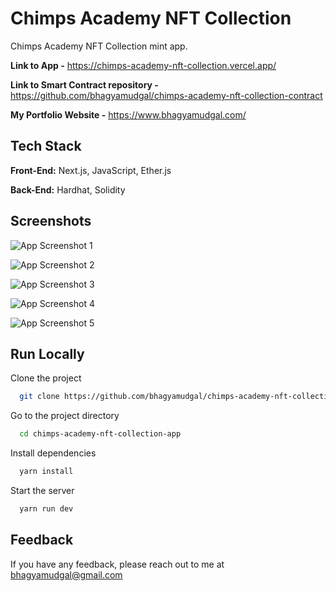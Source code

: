 
# Chimps Academy NFT Collection

Chimps Academy NFT Collection mint app.

**Link to App -** https://chimps-academy-nft-collection.vercel.app/

**Link to Smart Contract repository -** https://github.com/bhagyamudgal/chimps-academy-nft-collection-contract

**My Portfolio Website -** https://www.bhagyamudgal.com/




## Tech Stack

**Front-End:** Next.js, JavaScript, Ether.js

**Back-End:** Hardhat, Solidity


## Screenshots

![App Screenshot 1](https://i.imgur.com/u3zPIvL.png)

![App Screenshot 2](https://i.imgur.com/ZtivyAQ.png)

![App Screenshot 3](https://i.imgur.com/LzchW20.png)

![App Screenshot 4](https://i.imgur.com/88PmCBg.png)

![App Screenshot 5](https://i.imgur.com/3t4qBd4.png)


## Run Locally

Clone the project

```bash
  git clone https://github.com/bhagyamudgal/chimps-academy-nft-collection-app.git
```

Go to the project directory

```bash
  cd chimps-academy-nft-collection-app
```

Install dependencies

```bash
  yarn install
```

Start the server

```bash
  yarn run dev
```


## Feedback

If you have any feedback, please reach out to me at bhagyamudgal@gmail.com

